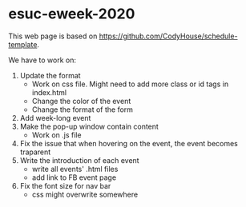 # esuc-eweek-2020
This web page is based on https://github.com/CodyHouse/schedule-template.

We have to work on:
1. Update the format
   - Work on css file. Might need to add more class or id tags in index.html
   - Change the color of the event
   - Change the format of the form
2. Add week-long event
3. Make the pop-up window contain content
   - Work on .js file
4. Fix the issue that when hovering on the event, the event becomes traparent
5. Write the introduction of each event
   - write all events' .html files
   - add link to FB event page
6. Fix the font size for nav bar
   - css might overwrite somewhere

